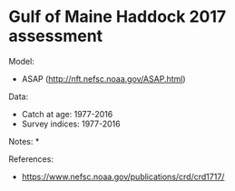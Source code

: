 # Gulf of Maine Haddock 2017 assessment

Model:
* ASAP (http://nft.nefsc.noaa.gov/ASAP.html)

Data:
* Catch at age: 1977-2016
* Survey indices: 1977-2016

Notes:
* 

References:
* https://www.nefsc.noaa.gov/publications/crd/crd1717/



